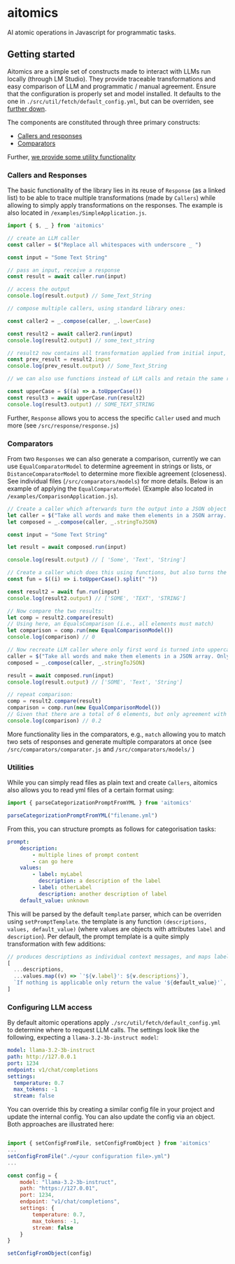 # aitomics
AI atomic operations in Javascript for programmatic tasks.


## Getting started

Aitomics are a simple set of constructs made to interact with LLMs run locally (through LM Studio). They provide traceable transformations and easy comparison of LLM and programmatic / manual agreement. Ensure that the configuration is properly set and model installed. It defaults to the one in `./src/util/fetch/default_config.yml`, but can be overriden, see [further down](#configuring-llm-access).

The components are constituted through three primary constructs:
- [Callers and responses](#callers-and-responses)
- [Comparators](#comparators)

Further, [we provide some utility functionality](#utilities)

### Callers and Responses

The basic functionality of the library lies in its reuse of `Response` (as a linked list) to be able to trace multiple transformations (made by `Callers`) while allowing to simply apply transformations on the responses. The example is also located in `/examples/SimpleApplication.js`.

```js
import { $, _ } from 'aitomics'

// create an LLM caller
const caller = $("Replace all whitespaces with underscore _ ")

const input = "Some Text String"

// pass an input, receive a response
const result = await caller.run(input)

// access the output
console.log(result.output) // Some_Text_String

// compose multiple callers, using standard library ones: 

const caller2 = _.compose(caller, _.lowerCase)

const result2 = await caller2.run(input)
console.log(result2.output) // some_text_string

// result2 now contains all transformation applied from initial input, i.e., we can access the older one as such
const prev_result = result2.input
console.log(prev_result.output) // Some_Text_String

// we can also use functions instead of LLM calls and retain the same response structure:

const upperCase = $((a) => a.toUpperCase())
const result3 = await upperCase.run(result2)
console.log(result3.output) // SOME_TEXT_STRING
```

Further, `Response` allows you to access the specific `Caller` used and much more (see `/src/response/response.js`) 

### Comparators

From two `Responses` we can also generate a comparison, currently we can use `EqualComparatorModel` to determine agreement in strings or lists, or `DistanceComparatorModel` to determine more flexible agreement (closeness). See individual files (`/src/comparators/models`) for more details. Below is an example of applying the `EqualComparatorModel` (Example also located in `/examples/ComparisonApplication.js`).

```js
// Create a caller which afterwards turn the output into a JSON object
let caller = $("Take all words and make them elements in a JSON array. Only return the JSON array");
let composed = _.compose(caller, _.stringToJSON)

const input = "Some Text String"

let result = await composed.run(input)

console.log(result.output) // [ 'Some', 'Text', 'String']

// Create a caller which does this using functions, but also turns the string into uppercase:
const fun = $((i) => i.toUpperCase().split(" "))

const result2 = await fun.run(input)
console.log(result2.output) // ['SOME', 'TEXT', 'STRING']

// Now compare the two results:
let comp = result2.compare(result)
// Using here, an EqualsComparison (i.e., all elements must match)
let comparison = comp.run(new EqualComparisonModel())
console.log(comparison) // 0

// Now recreate LLM caller where only first word is turned into uppercase:
caller = $("Take all words and make them elements in a JSON array. Only return the JSON array. Make first word all uppercase, rest lower case. ");
composed = _.compose(caller, _.stringToJSON)

result = await composed.run(input)
console.log(result.output) // ['SOME', 'Text', 'String']

// repeat comparison:
comp = result2.compare(result)
comparison = comp.run(new EqualComparisonModel())
// Given that there are a total of 6 elements, but only agreement with a single one, meaning there's four disagreements, we get 0.2 (a fifth agreement)
console.log(comparison) // 0.2
```

More functionality lies in the comparators, e.g., `match` allowing you to match two sets of responses and generate multiple comparators at once (see `/src/comparators/comparator.js` and `/src/comparators/models/` )

### Utilities

While you can simply read files as plain text and create `Callers`, aitomics also allows you to read yml files of a certain format using:

```js
import { parseCategorizationPromptFromYML } from 'aitomics'

parseCategorizationPromptFromYML("filename.yml")
```

From this, you can structure prompts as follows for categorisation tasks:

```yml
prompt:
    description:
        - multiple lines of prompt content
        - can go here
    values:
        - label: myLabel
          description: a description of the label
        - label: otherLabel
          description: another description of label
    default_value: unknown
```


This will be parsed by the default `template` parser, which can be overriden using `setPromptTemplate`. the template is any function `(descriptions, values, default_value)` (where values are objects with attributes `label` and `description`). Per default, the prompt template is a quite simply transformation with few additions:

```js
// produces descriptions as individual context messages, and maps labels to strings, while adding a sentence about the default value.
[
  ...descriptions,
  ...values.map((v) => `'${v.label}': ${v.descriptions}`),
  `If nothing is applicable only return the value '${default_value}'`,
]
```


### Configuring LLM access
By default aitomic operations apply `./src/util/fetch/default_config.yml` to determine where to request LLM calls. The settings look like the following, expecting a `llama-3.2-3b-instruct model`:

```yml
model: llama-3.2-3b-instruct
path: http://127.0.0.1
port: 1234
endpoint: v1/chat/completions
settings:
  temperature: 0.7
  max_tokens: -1
  stream: false
```

You can override this by creating a similar config file in your project and update the internal config. You can also update the config via an object. Both approaches are illustrated here:

```js

import { setConfigFromFile, setConfigFromObject } from 'aitomics'
...
setConfigFromFile("./<your configuration file>.yml")
...

const config = {
    model: "llama-3.2-3b-instruct",
    path: "https://127.0.01",
    port: 1234,
    endpoint: "v1/chat/completions",
    settings: {
        temperature: 0.7,
        max_tokens: -1,
        stream: false
    }
}

setConfigFromObject(config)

```